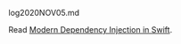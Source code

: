 log2020NOV05.md

Read [Modern Dependency Injection in Swift](https://medium.com/better-programming/modern-dependency-injection-in-swift-952286b308be).